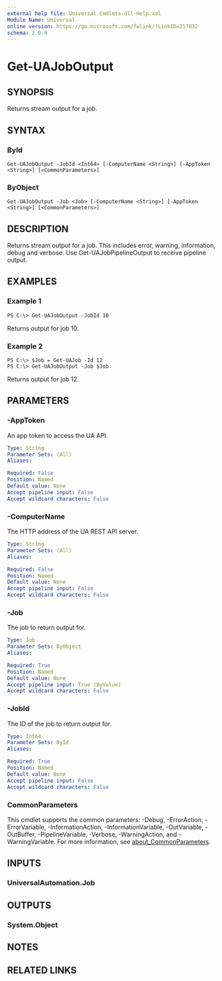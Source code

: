 ```yaml
---
external help file: Universal.Cmdlets.dll-Help.xml
Module Name: Universal
online version: https://go.microsoft.com/fwlink/?LinkID=217032
schema: 2.0.0
---
```


# Get-UAJobOutput

## SYNOPSIS
Returns stream output for a job.

## SYNTAX

### ById
```
Get-UAJobOutput -JobId <Int64> [-ComputerName <String>] [-AppToken <String>] [<CommonParameters>]
```

### ByObject
```
Get-UAJobOutput -Job <Job> [-ComputerName <String>] [-AppToken <String>] [<CommonParameters>]
```

## DESCRIPTION
Returns stream output for a job.
This includes error, warning, information, debug and verbose.
Use Get-UAJobPipelineOutput to receive pipeline output.

## EXAMPLES

### Example 1
```
PS C:\> Get-UAJobOutput -JobId 10
```

Returns output for job 10.

### Example 2
```
PS C:\> $Job = Get-UAJob -Id 12
PS C:\> Get-UAJobOutput -Job $Job
```

Returns output for job 12.

## PARAMETERS

### -AppToken
An app token to access the UA API.

```yaml
Type: String
Parameter Sets: (All)
Aliases:

Required: False
Position: Named
Default value: None
Accept pipeline input: False
Accept wildcard characters: False
```

### -ComputerName
The HTTP address of the UA REST API server.

```yaml
Type: String
Parameter Sets: (All)
Aliases:

Required: False
Position: Named
Default value: None
Accept pipeline input: False
Accept wildcard characters: False
```

### -Job
The job to return output for.

```yaml
Type: Job
Parameter Sets: ByObject
Aliases:

Required: True
Position: Named
Default value: None
Accept pipeline input: True (ByValue)
Accept wildcard characters: False
```

### -JobId
The ID of the job to return output for.

```yaml
Type: Int64
Parameter Sets: ById
Aliases:

Required: True
Position: Named
Default value: None
Accept pipeline input: False
Accept wildcard characters: False
```

### CommonParameters
This cmdlet supports the common parameters: -Debug, -ErrorAction, -ErrorVariable, -InformationAction, -InformationVariable, -OutVariable, -OutBuffer, -PipelineVariable, -Verbose, -WarningAction, and -WarningVariable. For more information, see [about_CommonParameters](http://go.microsoft.com/fwlink/?LinkID=113216).

## INPUTS

### UniversalAutomation.Job
## OUTPUTS

### System.Object
## NOTES

## RELATED LINKS
